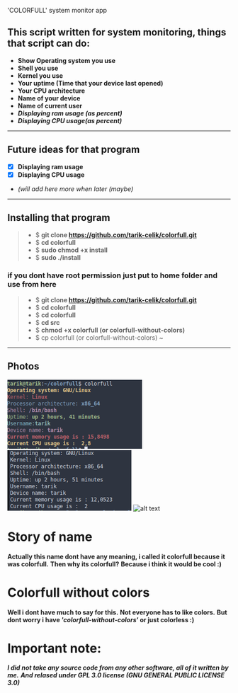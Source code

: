  'COLORFULL' system monitor app
## **This script written for system monitoring, things that script can do:**
- **Show Operating system you use**
- **Shell you use**
- **Kernel you use**
- **Your uptime (Time that your device last opened)**
- **Your CPU architecture**
- **Name of your device**
- **Name of current user**
- ***Displaying ram usage (as percent)***
- ***Displaying CPU usage(as percent)***
****
## **Future ideas for that program**
* [x] **Displaying ram usage**
* [x] **Displaying CPU usage**
* **(will add here more when later (maybe*)*
****
## **Installing that program**
>* $ **git clone https://github.com/tarik-celik/colorfull.git**
>* $ **cd colorfull**
>* $ **sudo chmod +x install**
>* $ **sudo ./install**
### if you dont have root permission just put to home folder and use from here
>* $ **git clone https://github.com/tarik-celik/colorfull.git**
>* $ **cd colorfull**
>* $ **cd colorfull**
>* $ **cd src**
>* $ **chmod +x colorfull (or colorfull-without-colors)**
>* $ cp colorfull (or colorfull-without-colors) ~
****
## **Photos**
![alt text](https://github.com/tarik-celik/colorfull/blob/main/screen-shot1.png)
![alt text](https://github.com/tarik-celik/colorfull/blob/main/screen-shot2.png)
![alt text](https://github.com/tarik-celik/colorfull/blob/main/screen-shot3.png)
# **Story of name**
**Actually this name dont have any meaning, i called it colorfull because it was colorfull.**
**Then why its colorfull?**
**Because i think it would be cool :)**

# **Colorfull without colors**
**Well i dont have much to say for this.**
**Not everyone has to like colors.**
**But dont worry i have *'colorfull-without-colors'* or just colorless :)**

# Important note:
***I did not take any source code from any other software, all of it written by me.***
***And relased under GPL 3.0 license (GNU GENERAL PUBLIC LICENSE 3.0)***
